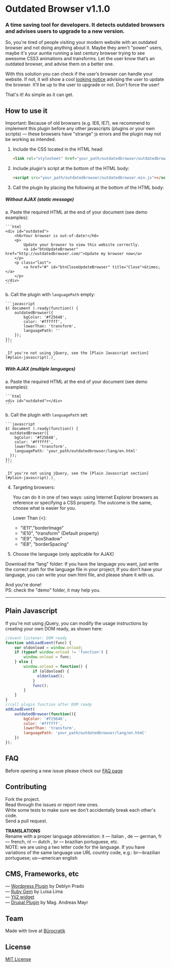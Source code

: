 # Outdated Browser v1.1.0

### A time saving tool for developers. It detects outdated browsers and advises users to upgrade to a new version.

So, you're tired of people visiting your modern website with an outdated browser and not doing anything about it.
Maybe they aren't "power" users, maybe it's your auntie running a last century browser trying to see awesome CSS3 animations and transforms. Let the user know that’s an outdated browser, and advise them on a better one.

With this solution you can check if the user’s browser can handle your website. If not, it will show a cool [looking notice](http://buro.pt/Wis6) advising the user to update the browser. It’ll be up to the user to upgrade or not. Don't force the user!

That's it! As simple as it can get.


## How to use it
Important: Because of old browsers (e.g. IE6, IE7), we recommend to implement this plugin before any other javascripts (plugins or your own scripts) — these browsers have "strange" js errors and the plugin may not be working as intended. 

1. Include the CSS located in the HTML head:

    ```html
    <link rel="stylesheet" href="your_path/outdatedbrowser/outdatedbrowser.min.css">    
    ```
    
2. Include plugin's script at the bottom of the HTML body:

    ```html
    <script src="your_path/outdatedbrowser/outdatedbrowser.min.js"></script>
    ```

3. Call the plugin by placing the following at the bottom of the HTML body:

  ##### Without AJAX (static message)
   
  a. Paste the required HTML at the end of your document (see demo examples):
   
    ```html
    <div id="outdated">
        <h6>Your browser is out-of-date!</h6>
        <p>
            Update your browser to view this website correctly. 
            <a id="btnUpdateBrowser" href="http://outdatedbrowser.com/">Update my browser now</a>
        </p>
        <p class="last">
            <a href="#" id="btnCloseUpdateBrowser" title="Close">&times;</a>
        </p>
    </div>
    ```
    
  b. Call the plugin with `languagePath` empty:
   
    ```javascript
    $( document ).ready(function() {
        outdatedBrowser({
            bgColor: '#f25648',
            color: '#ffffff',
            lowerThan: 'transform',
            languagePath: ''
        });
    });
    ```
    
    _If you're not using jQuery, see the [Plain Javascript section](#plain-javascript).)_
    
  ##### With AJAX (multiple languages)
  
  a. Paste the required HTML at the end of your document (see demo examples):
  
    ```html
    <div id="outdated"></div>
    ```
  
  b. Call the plugin with `languagePath` set:
  
    ```javascript
    $( document ).ready(function() {
      outdatedBrowser({
        bgColor: '#f25648',
        color: '#ffffff',
        lowerThan: 'transform',
        languagePath: 'your_path/outdatedbrowser/lang/en.html'
      });
    });
    ```
  
    _If you're not using jQuery, see the [Plain Javascript section](#plain-javascript).)_
  
4. Targeting browsers:

    You can do it in one of two ways: using Internet Explorer browsers as reference or specifying a CSS property. The outcome is the same, choose what is easier for you.

    Lower Than (<):
    * "IE11","borderImage"
    * "IE10", "transform" (Default property)
    * "IE9", "boxShadow"
    * "IE8", "borderSpacing"

5. Choose the language (only applicable for AJAX)
  
  Download the “lang" folder: If you have the language you want, just write the correct path for the language file in your project; If you don’t have your language, you can write your own html file, and please share it with us.  
    
And you're done!
<br>PS: check the "demo" folder, it may help you.
***

<!--## Structure

The basic structure of the project is given in the following way:


    ├── demo/
    │   └── index.html
    ├── imgs/
    │   └── outdatedBrowser-close.gif
    ├── src/
    │   ├── jquery.easing.1.3.min.js
    │   ├── jquery.min.js
    │   ├── jquery.outdatedBrowser.js
    │   ├── jquery.outdatedBrowser.min.js
    │   └── outdatedBrowser.css-->


## Plain Javascript

If you're not using jQuery, you can modify the usage instructions by creating your own DOM ready, as shown here:

```javascript
//event listener: DOM ready
function addLoadEvent(func) {
    var oldonload = window.onload;
    if (typeof window.onload != 'function') {
        window.onload = func;
    } else {
        window.onload = function() {
            if (oldonload) {
              oldonload();
            } 
            func();
        }
    }
}
//call plugin function after DOM ready
addLoadEvent(
    outdatedBrowser(function(){
        bgColor: '#f25648',
        color: '#ffffff',
        lowerThan: 'transform',
        languagePath: 'your_path/outdatedbrowser/lang/en.html'
    })
});
```
    
## FAQ

Before opening a new issue please check our [FAQ page](https://github.com/burocratik/outdated-browser/wiki/FAQ)


## Contributing

Fork the project.
<br>Read through the issues or report new ones.
<br>Write some tests to make sure we don't accidentally break each other's code.
<br>Send a pull request.

**TRANSLATIONS** <br>
Rename with a proper language abbreviation: it — italian , de — german, fr — french, nl — dutch , br — brazilian portuguese, etc. <br>
NOTE: we are using a two letter code for the language. If you have variations of the same language use URL country code, e.g.: br—brazilian portuguese; us—american english

## CMS, Frameworks, etc
— [Wordpress Plugin](https://github.com/deblynprado/wp-outdated-browser) by Deblyn Prado<br>
— [Ruby Gem](https://github.com/luisalima/outdatedbrowser_rails) by Luisa Lima <br>
— [Yii2 widget](http://www.yiiframework.com/extension/yii2-outdated-browser) <br>
— [Drupal Plugin](https://www.drupal.org/sandbox/agoradesign/2369737) by Mag. Andreas Mayr

## Team

Made with love at [Bürocratik](http://burocratik.com)


## License

[MIT License](http://zenorocha.mit-license.org/)
